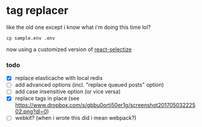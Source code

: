 # tag replacer

like the old one except i know what i'm doing this time lol?

`cp sample.env .env`


now using a customized version of [react-selectize](https://github.com/furqanZafar/react-selectize)


### todo
- [x] replace elasticache with local redis
- [ ] add advanced options (incl. "replace queued posts" option)
- [ ] add case insensitive option (or vice versa)
- [x] replace tags in place (see https://www.dropbox.com/s/gbbu0ortj50er1g/screenshot20170503222502.png?dl=0)
- [ ] webkit? (when i wrote this did i mean webpack?)
